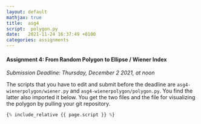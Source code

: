 ```yaml
---
layout: default
mathjax: true
title:  asg4
script:  polygon.py  
date:   2021-11-24 16:37:49 +0100
categories: assignments
---
```


#### Assignment 4: From Random Polygon to Ellipse / Wiener Index 

*Submission Deadline: Thursday, December 2 2021, at noon*


The scripts that you have to edit and submit before the deadline are
`asg4-wienerpolygon/wiener.py` and
`asg4-wienerpolygon/polygon.py`. You find the latter also imported it below. 
You get the two files and the file for visualizing the polygon by pulling your git repository.

```python
{% include_relative {{ page.script }} %}
```


